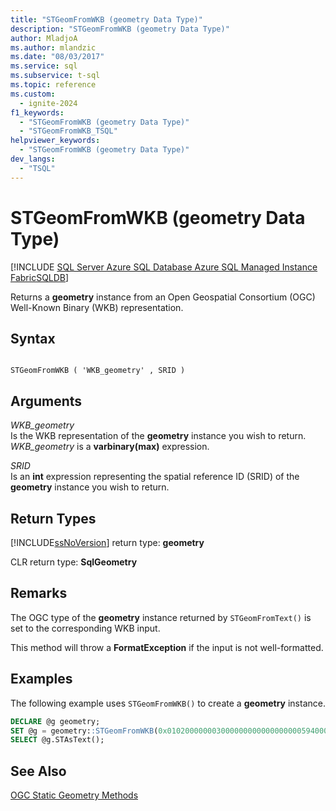 ```yaml
---
title: "STGeomFromWKB (geometry Data Type)"
description: "STGeomFromWKB (geometry Data Type)"
author: MladjoA
ms.author: mlandzic
ms.date: "08/03/2017"
ms.service: sql
ms.subservice: t-sql
ms.topic: reference
ms.custom:
  - ignite-2024
f1_keywords:
  - "STGeomFromWKB (geometry Data Type)"
  - "STGeomFromWKB_TSQL"
helpviewer_keywords:
  - "STGeomFromWKB (geometry Data Type)"
dev_langs:
  - "TSQL"
---
```

# STGeomFromWKB (geometry Data Type)
[!INCLUDE [SQL Server Azure SQL Database Azure SQL Managed Instance FabricSQLDB](../../includes/applies-to-version/sql-asdb-asdbmi-fabricsqldb.md)]

Returns a **geometry** instance from an Open Geospatial Consortium (OGC) Well-Known Binary (WKB) representation.
  
## Syntax  
  
```  
  
STGeomFromWKB ( 'WKB_geometry' , SRID )  
```  
  
## Arguments
 *WKB_geometry*  
 Is the WKB representation of the **geometry** instance you wish to return. *WKB_geometry* is a **varbinary(max)** expression.  
  
 *SRID*  
 Is an **int** expression representing the spatial reference ID (SRID) of the **geometry** instance you wish to return.  
  
## Return Types  
 [!INCLUDE[ssNoVersion](../../includes/ssnoversion-md.md)] return type: **geometry**  
  
 CLR return type: **SqlGeometry**  
  
## Remarks  
 The OGC type of the **geometry** instance returned by `STGeomFromText()` is set to the corresponding WKB input.  
  
 This method will throw a **FormatException** if the input is not well-formatted.  
  
## Examples  
 The following example uses `STGeomFromWKB()` to create a **geometry** instance.  
  
```sql
DECLARE @g geometry;   
SET @g = geometry::STGeomFromWKB(0x010200000003000000000000000000594000000000000059400000000000003440000000000080664000000000008066400000000000806640, 0);  
SELECT @g.STAsText();  
```  
  
## See Also  
 [OGC Static Geometry Methods](../../t-sql/spatial-geometry/ogc-static-geometry-methods.md)  
  
  
